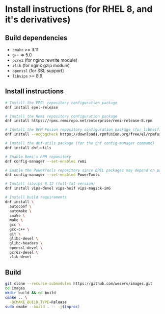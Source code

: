 # Install instructions (for RHEL 8, and it's derivatives)

## Build dependencies

 * `cmake` >= 3.11
 * `g++` => 5.0
 * `pcre2` (for nginx rewrite module)
 * `zlib` (for nginx gzip module)
 * `openssl` (for SSL support)
 * `libvips` >= 8.9

## Install instructions

```bash
# Install the EPEL repository configuration package
dnf install epel-release

# Install the Remi repository configuration package
dnf install https://rpms.remirepo.net/enterprise/remi-release-8.rpm

# Install the RPM Fusion repository configuration package (for libheif)
dnf install --nogpgcheck https://download1.rpmfusion.org/free/el/rpmfusion-free-release-8.noarch.rpm

# Install the dnf-utils package (for the dnf config-manager command)
dnf install dnf-utils

# Enable Remi's RPM repository
dnf config-manager --set-enabled remi

# Enable the PowerTools repository since EPEL packages may depend on packages from it
dnf config-manager --set-enabled PowerTools

# Install libvips 8.12 (full-fat version)
dnf install vips-devel vips-heif vips-magick-im6

# Install build requirements
dnf install \
  autoconf \
  automake \
  cmake \
  make \
  gcc \
  gcc-c++ \
  git \
  glibc-devel \
  glibc-headers \
  openssl-devel \
  pcre2-devel \
  zlib-devel
```

## Build

```bash
git clone --recurse-submodules https://github.com/weserv/images.git
cd images
mkdir build && cd build
cmake .. \
  -DCMAKE_BUILD_TYPE=Release
sudo cmake --build . -- -j$(nproc)
```
